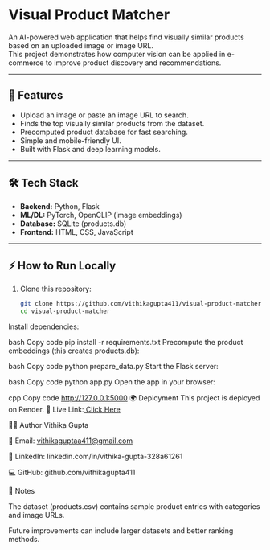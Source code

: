 # Visual Product Matcher  

An AI-powered web application that helps find visually similar products based on an uploaded image or image URL.  
This project demonstrates how computer vision can be applied in e-commerce to improve product discovery and recommendations.  

---

## 🚀 Features  
- Upload an image or paste an image URL to search.  
- Finds the top visually similar products from the dataset.  
- Precomputed product database for fast searching.  
- Simple and mobile-friendly UI.  
- Built with Flask and deep learning models.  

---

## 🛠️ Tech Stack  
- **Backend:** Python, Flask  
- **ML/DL:** PyTorch, OpenCLIP (image embeddings)  
- **Database:** SQLite (products.db)  
- **Frontend:** HTML, CSS, JavaScript  

---

## ⚡ How to Run Locally  

1. Clone this repository:
   ```bash
   git clone https://github.com/vithikagupta411/visual-product-matcher.git
   cd visual-product-matcher
Install dependencies:

bash
Copy code
pip install -r requirements.txt
Precompute the product embeddings (this creates products.db):

bash
Copy code
python prepare_data.py
Start the Flask server:

bash
Copy code
python app.py
Open the app in your browser:

cpp
Copy code
http://127.0.0.1:5000
🌍 Deployment
This project is deployed on Render.
🔗 Live Link:[ Click Here]([https://visual-product-matcher-0gcu.onrender.com/](https://i.pinimg.com/736x/09/e3/80/09e3800fdebc8ff20f5714fc2dfebca7.jpg))

👩‍💻 Author
Vithika Gupta

📧 Email: vithikaguptaa411@gmail.com

💼 LinkedIn: linkedin.com/in/vithika-gupta-328a61261

💻 GitHub: github.com/vithikagupta411

📌 Notes

The dataset (products.csv) contains sample product entries with categories and image URLs.

Future improvements can include larger datasets and better ranking methods.
